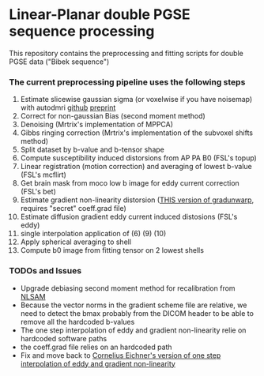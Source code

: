 # Linear-Planar double PGSE sequence processing

This repository contains the preprocessing and fitting scripts for double PGSE data ("Bibek sequence")


### The current preprocessing pipeline uses the following steps

1. Estimate slicewise gaussian sigma (or voxelwise if you have noisemap) with autodmri [github](https://github.com/samuelstjean/autodmri) [preprint](https://www.biorxiv.org/content/10.1101/686436v3)
2. Correct for non-gaussian Bias (second moment method)  
3. Denoising (Mrtrix's implementation of MPPCA)  
4. Gibbs ringing correction (Mrtrix's implementation of the subvoxel shifts method)  
5. Split dataset by b-value and b-tensor shape  
6. Compute susceptibility induced distorsions from AP PA B0 (FSL's topup)  
7. Linear registration (motion correction) and averaging of lowest b-value (FSL's mcflirt)  
8. Get brain mask from moco low b image for eddy current correction (FSL's bet)  
9. Estimate gradient non-linearity distorsion ([THIS version of gradunwarp](https://github.com/mpaquette/gradunwarp), requires "secret" coeff.grad file)  
10. Estimate diffusion gradient eddy current induced distosions (FSL's eddy)
11. single interpolation application of (6) (9) (10)  
12. Apply spherical averaging to shell  
13. Compute b0 image from fitting tensor on 2 lowest shells  



### TODOs and Issues
* Upgrade debiasing second moment method for recalibration from [NLSAM](https://github.com/samuelstjean/nlsam)
* Because the vector norms in the gradient scheme file are relative, we need to detect the bmax probably from the DICOM header to be able to remove all the hardcoded b-values  
* The one step interpolation of eddy and gradient non-linearity relie on hardcoded software paths  
* the coeff.grad file relies on an hardcoded path  
* Fix and move back to [Cornelius Eichner's version of one step interpolation of eddy and gradient non-linearity](https://github.com/cornelius-eichner/onestep_eddy_nlgc)  





